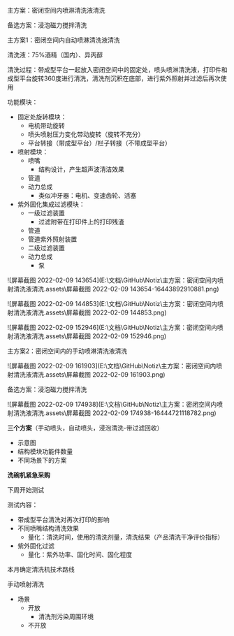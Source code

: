 主方案：密闭空间内喷淋清洗液清洗

备选方案：浸泡磁力搅拌清洗



主方案1：密闭空间内自动喷淋清洗液清洗

清洗液：75%酒精（国内）、异丙醇

清洗过程：带成型平台一起放入密闭空间中的固定处，喷头喷淋清洗液，打印件和成型平台旋转360度进行清洗，清洗剂沉积在底部，进行紫外照射并过滤后再次使用

功能模块：

- 固定处旋转模块：
  - 电机带动旋转
  - 喷头喷射压力变化带动旋转（旋转不充分）
  - 平台转接（带成型平台）/栏子转接（不带成型平台）
- 喷射模块：
  - 喷嘴
    - 结构设计，产生超声波清洁效果
  - 管道
  - 动力总成
    - 类似冲牙器：电机、变速齿轮、活塞
- 紫外固化集成过滤模块：
  - 一级过滤装置
    - 过滤附带在打印件上的打印残渣
  - 管道
  - 管道紫外照射装置
  - 二级过滤装置
  - 动力总成
    - 泵

![屏幕截图 2022-02-09 143654](E:\文档\GitHub\Notiz\主方案：密闭空间内喷射清洗液清洗.assets\屏幕截图 2022-02-09 143654-16443892910881.png)

![屏幕截图 2022-02-09 144853](E:\文档\GitHub\Notiz\主方案：密闭空间内喷射清洗液清洗.assets\屏幕截图 2022-02-09 144853.png)

![屏幕截图 2022-02-09 152946](E:\文档\GitHub\Notiz\主方案：密闭空间内喷射清洗液清洗.assets\屏幕截图 2022-02-09 152946.png)

主方案2：密闭空间内的手动喷淋清洗液清洗

![屏幕截图 2022-02-09 161903](E:\文档\GitHub\Notiz\主方案：密闭空间内喷射清洗液清洗.assets\屏幕截图 2022-02-09 161903.png)

备选方案：浸泡磁力搅拌清洗

![屏幕截图 2022-02-09 174938](E:\文档\GitHub\Notiz\主方案：密闭空间内喷射清洗液清洗.assets\屏幕截图 2022-02-09 174938-16444721118782.png)





























































































**三个方案**（手动喷头，自动喷头，浸泡清洗-带过滤回收）

- 示意图
- 结构模块功能件数量
- 不同场景下的方案

**洗碗机紧急采购**





下周开始测试

测试内容：

- 带成型平台清洗对再次打印的影响
- 不同喷嘴结构清洗效果
  -  量化：清洗时间，使用的清洗剂量，清洗结果（产品清洗干净评价指标）
- 紫外固化过滤
  - 量化：紫外功率、固化时间、固化程度

本月确定清洗机技术路线



手动喷射清洗

- 场景
  - 开放
    - 清洗剂污染周围环境
  - 不开放 



